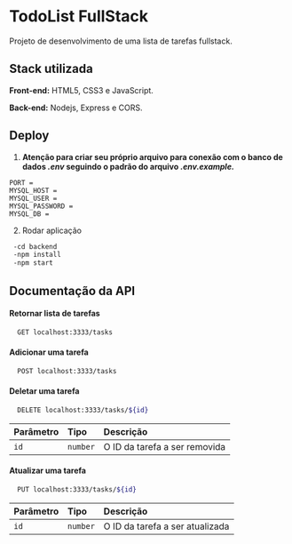 
# TodoList FullStack

Projeto de desenvolvimento de uma lista de tarefas fullstack.

## Stack utilizada

**Front-end:** HTML5, CSS3 e JavaScript.

**Back-end:** Nodejs, Express e CORS.
## Deploy

1. **Atenção para criar seu próprio arquivo para conexão com o banco de dados _.env_ seguindo o padrão do arquivo _.env.example._**
```mysql
PORT = 
MYSQL_HOST = 
MYSQL_USER = 
MYSQL_PASSWORD = 
MYSQL_DB = 
```
2. Rodar aplicação 
```bash
 -cd backend
 -npm install
 -npm start
```

## Documentação da API

#### Retornar lista de tarefas

```bash
  GET localhost:3333/tasks
```

#### Adicionar uma tarefa
```bash
  POST localhost:3333/tasks
```

#### Deletar uma tarefa
```bash
  DELETE localhost:3333/tasks/${id}
```
| Parâmetro   | Tipo       | Descrição                                   |
| :---------- | :--------- | :------------------------------------------ |
| `id`      | `number` | O ID da tarefa a ser removida |

#### Atualizar uma tarefa
```bash
  PUT localhost:3333/tasks/${id}
```
| Parâmetro   | Tipo       | Descrição                                   |
| :---------- | :--------- | :------------------------------------------ |
| `id`      | `number` | O ID da tarefa a ser atualizada |



